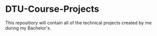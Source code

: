# DTU-Course-Projects
This repositiory will contain all of the technical projects created by me during my Bachelor's.
